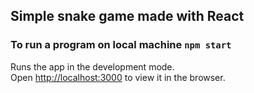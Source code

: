 ## Simple snake game made with React

### To run a program on local machine `npm start`

Runs the app in the development mode.<br />
Open [http://localhost:3000](http://localhost:3000) to view it in the browser.
